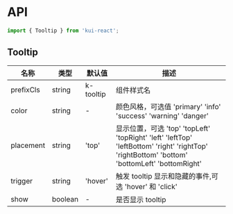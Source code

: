 # API

```jsx
import { Tooltip } from 'kui-react';
```

## Tooltip

| 名称      | 类型    | 默认值    | 描述                                                                                                                                         |
| --------- | ------- | --------- | -------------------------------------------------------------------------------------------------------------------------------------------- |
| prefixCls | string  | k-tooltip | 组件样式名                                                                                                                                   |
| color     | string  | -         | 颜色风格，可选值 'primary' 'info' 'success' 'warning' 'danger'                                                                               |
| placement | string  | 'top'     | 显示位置，可选 'top' 'topLeft' 'topRight' 'left' 'leftTop' 'leftBottom' 'right' 'rightTop' 'rightBottom' 'bottom' 'bottomLeft' 'bottomRight' |
| trigger   | string  | 'hover'   | 触发 tooltip 显示和隐藏的事件,可选 'hover' 和 'click'                                                                                        |
| show      | boolean | -         | 是否显示 tooltip                                                                                                                             |

